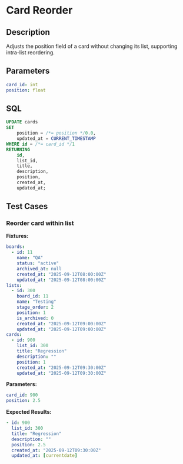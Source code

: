 # Card Reorder

## Description

Adjusts the position field of a card without changing its list, supporting intra-list reordering.

## Parameters

```yaml
card_id: int
position: float
```

## SQL

```sql
UPDATE cards
SET
    position = /*= position */0.0,
    updated_at = CURRENT_TIMESTAMP
WHERE id = /*= card_id */1
RETURNING
    id,
    list_id,
    title,
    description,
    position,
    created_at,
    updated_at;
```

## Test Cases

### Reorder card within list

**Fixtures:**
```yaml
boards:
  - id: 11
    name: "QA"
    status: "active"
    archived_at: null
    created_at: "2025-09-12T08:00:00Z"
    updated_at: "2025-09-12T08:00:00Z"
lists:
  - id: 300
    board_id: 11
    name: "Testing"
    stage_order: 2
    position: 1
    is_archived: 0
    created_at: "2025-09-12T09:00:00Z"
    updated_at: "2025-09-12T09:00:00Z"
cards:
  - id: 900
    list_id: 300
    title: "Regression"
    description: ""
    position: 1
    created_at: "2025-09-12T09:30:00Z"
    updated_at: "2025-09-12T09:30:00Z"
```

**Parameters:**
```yaml
card_id: 900
position: 2.5
```

**Expected Results:**
```yaml
- id: 900
  list_id: 300
  title: "Regression"
  description: ""
  position: 2.5
  created_at: "2025-09-12T09:30:00Z"
  updated_at: [currentdate]
```
